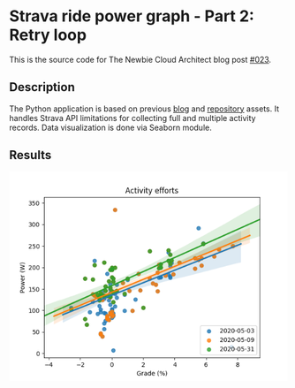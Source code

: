 # Strava ride power graph - Part 2: Retry loop
This is the source code for The Newbie Cloud Architect blog post [#023](https://tncad.blogspot.com/2020/06/023-strava-ride-power-graph-part2.html). 

## Description
The Python application is based on previous [blog](https://tncad.blogspot.com/2020/06/020-strava-ride-power-graph.html) and [repository](https://github.com/tncad/life-hack/tree/master/020-strava-ride-power-graph) assets. It handles Strava API limitations for collecting full and multiple activity records. Data visualization is done via Seaborn module. 

## Results
![Seaborn linear regression](linreg.png)

